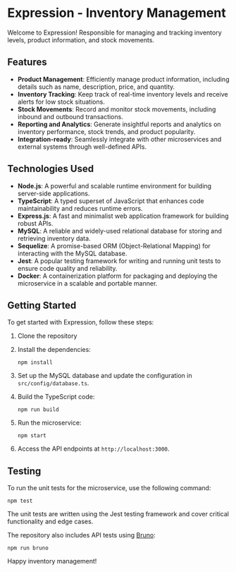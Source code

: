# Expression - Inventory Management

Welcome to Expression! Responsible for managing and tracking inventory levels, product information, and stock movements.

## Features

- **Product Management**: Efficiently manage product information, including details such as name, description, price, and quantity.
- **Inventory Tracking**: Keep track of real-time inventory levels and receive alerts for low stock situations.
- **Stock Movements**: Record and monitor stock movements, including inbound and outbound transactions.
- **Reporting and Analytics**: Generate insightful reports and analytics on inventory performance, stock trends, and product popularity.
- **Integration-ready**: Seamlessly integrate with other microservices and external systems through well-defined APIs.

## Technologies Used

- **Node.js**: A powerful and scalable runtime environment for building server-side applications.
- **TypeScript**: A typed superset of JavaScript that enhances code maintainability and reduces runtime errors.
- **Express.js**: A fast and minimalist web application framework for building robust APIs.
- **MySQL**: A reliable and widely-used relational database for storing and retrieving inventory data.
- **Sequelize**: A promise-based ORM (Object-Relational Mapping) for interacting with the MySQL database.
- **Jest**: A popular testing framework for writing and running unit tests to ensure code quality and reliability.
- **Docker**: A containerization platform for packaging and deploying the microservice in a scalable and portable manner.

## Getting Started

To get started with Expression, follow these steps:

1. Clone the repository

2. Install the dependencies:
   ```
   npm install
   ```

3. Set up the MySQL database and update the configuration in `src/config/database.ts`.

4. Build the TypeScript code:
   ```
   npm run build
   ```

5. Run the microservice:
   ```
   npm start
   ```

6. Access the API endpoints at `http://localhost:3000`.

## Testing

To run the unit tests for the microservice, use the following command:
```
npm test
```
The unit tests are written using the Jest testing framework and cover critical functionality and edge cases.

The repository also includes API tests using [Bruno](https://www.usebruno.com/):
```
npm run bruno
```

Happy inventory management!
